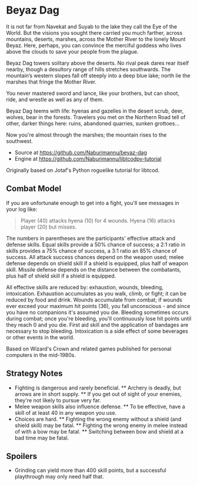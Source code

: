 # Beyaz Dag

It is not far from Navekat and Suyab to the lake they call the Eye of the World. But the visions you sought there carried you much farther,
across mountains, deserts, marshes, across the Mother River to the lonely Mount Beyaz. Here, perhaps, you can convince the merciful goddess
who lives above the clouds to save your people from the plague.

Beyaz Dag towers solitary above the deserts. No rival peak dares rear itself nearby, though a desultory range of hills stretches southwards. The mountain’s western slopes fall off steeply into a deep blue lake; north lie the marshes that fringe the Mother River.

You never mastered sword and lance, like your brothers, but can shoot, ride, and wrestle as well as any of them.

Beyaz Dag teems with life: hyenas and gazelles in the desert scrub, deer, wolves, bear in the forests. Travelers you met on the Northern Road tell of other, darker things here: ruins, abandoned quarries, sunken grottoes...


Now you're almost through the marshes; the mountain rises to the southwest.


* Source at https://github.com/Naburimannu/beyaz-dag
* Engine at https://github.com/Naburimannu/libtcodpy-tutorial

Originally based on Jotaf's Python roguelike tutorial for libtcod.


## Combat Model

If you are unfortunate enough to get into a fight, you'll see messages in your log like:

> Player (40) attacks hyena (10) for 4 wounds.
> Hyena (16) attacks player (20) but misses.

The numbers in parentheses are the participants' effective attack and defense skills. Equal skills provide a 50% chance of success; a 2:1 ratio in skills provides a 75% chance of success, a 3:1 ratio an 85% chance of success. All attack success chances depend on the weapon used; melee defense depends on shield skill if a shield is equipped, plus half of weapon skill. Missile defense depends on the distance between the combatants, plus half of shield skill if a shield is equipped.

All effective skills are reduced by: exhaustion, wounds, bleeding, intoxication.
Exhaustion accumulates as you walk, climb, or fight; it can be reduced by food and drink.
Wounds accumulate from combat; if wounds ever exceed your maximum hit points (36), you fall unconscious - and since you have no companions it's assumed you die.
Bleeding sometimes occurs during combat; once you're bleeding, you'll continuously lose hit points until they reach 0 and you die. First aid skill and the application of bandages are necessary to stop bleeding.
Intoxication is a side effect of some beverages or other events in the world.

Based on Wizard's Crown and related games published for personal computers in the mid-1980s.

## Strategy Notes

* Fighting is dangerous and rarely beneficial.
** Archery is deadly, but arrows are in short supply.
** If you get out of sight of your enemies, they're not likely to pursue very far.
* Melee weapon skills also influence defense.
** To be effective, have a skill of at least 40 in any weapon you use.
* Choices are hard.
** Fighting the wrong enemy without a shield (and shield skill) may be fatal.
** Fighting the wrong enemy in melee instead of with a bow may be fatal.
** Switching between bow and shield at a bad time may be fatal.

## Spoilers

* Grinding can yield more than 400 skill points, but a successful playthrough may only need half that.



